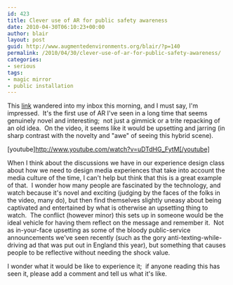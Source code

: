 ```yaml
---
id: 423
title: Clever use of AR for public safety awareness
date: 2010-04-30T06:10:23+00:00
author: blair
layout: post
guid: http://www.augmentedenvironments.org/blair/?p=140
permalink: /2010/04/30/clever-use-of-ar-for-public-safety-awareness/
categories:
- serious
tags:
- magic mirror
- public installation
---
```


This [link](http://www.fastcompany.com/1633702/dutch-government-uses-augmented-reality-to-shame-citizens) wandered into my inbox this morning, and I must say, I'm impressed.  It's the first use of AR I've seen in a long time that seems genuinely novel and interesting;  not just a gimmick or a trite repacking of an old idea.  On the video, it seems like it would be upsetting and jarring (in sharp contrast with the novelty and "awe" of seeing this hybrid scene).

[youtube]http://www.youtube.com/watch?v=uDTdHG_FytM[/youtube]

When I think about the discussions we have in our experience design class about how we need to design media experiences that take into account the media culture of the time, I can't help but think that this is a great example of that.  I wonder how many people are fascinated by the technology, and watch because it's novel and exciting (judging by the faces of the folks in the video, many do), but then find themselves slightly uneasy about being captivated and entertained by what is otherwise an upsetting thing to watch.  The conflict (however minor) this sets up in someone would be the ideal vehicle for having them reflect on the message and remember it.  Not as in-your-face upsetting as some of the bloody public-service announcements we've seen recently (such as the gory anti-texting-while-driving ad that was put out in England this year), but something that causes people to be reflective without needing the shock value.

I wonder what it would be like to experience it;  if anyone reading this has seen it, please add a comment and tell us what it's like.

